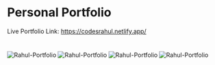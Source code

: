 # Personal Portfolio

Live Portfolio Link: https://codesrahul.netlify.app/
#

![Rahul-Portfolio](https://github.com/coderrahul-github/Portfolio/blob/main/src/Assets/portfolio.png?raw=true)
![Rahul-Portfolio](https://github.com/coderrahul-github/Portfolio/blob/main/src/Assets/about.png?raw=true)
![Rahul-Portfolio](https://github.com/coderrahul-github/Portfolio/blob/main/src/Assets/projects.png?raw=true)
![Rahul-Portfolio](https://github.com/coderrahul-github/Portfolio/blob/main/src/Assets/getintouch.png?raw=true)


